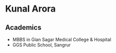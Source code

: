 # Kunal Arora
## Academics
* MBBS in Gian Sagar Medical College & Hospital
* GGS Public School, Sangrur
